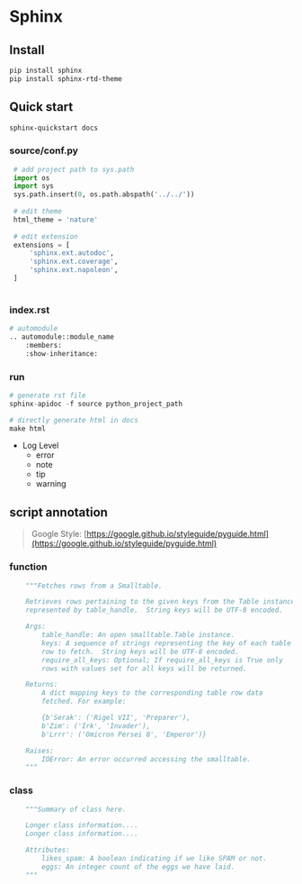 # Sphinx

## Install

```bash
pip install sphinx
pip install sphinx-rtd-theme
```

## Quick start

```bash
sphinx-quickstart docs
```

### source/conf.py

```python
 # add project path to sys.path
 import os                                                                        
 import sys                                                                       
 sys.path.insert(0, os.path.abspath('../../'))
 
 # edit theme
 html_theme = 'nature'
 
 # edit extension
 extensions = [
     'sphinx.ext.autodoc',
     'sphinx.ext.coverage',
     'sphinx.ext.napoleon',
 ]
 
```

### index.rst

```python
# automodule
.. automodule::module_name
    :members:
    :show-inheritance:
```

### run

```python
# generate rst file
sphinx-apidoc -f source python_project_path

# directly generate html in docs
make html
```

* Log Level
  * error
  * note
  * tip
  * warning

## script annotation

> Google Style: [https://google.github.io/styleguide/pyguide.html](https://google.github.io/styleguide/pyguide.html)

### function

```python
    """Fetches rows from a Smalltable.

    Retrieves rows pertaining to the given keys from the Table instance
    represented by table_handle.  String keys will be UTF-8 encoded.

    Args:
        table_handle: An open smalltable.Table instance.
        keys: A sequence of strings representing the key of each table
        row to fetch.  String keys will be UTF-8 encoded.
        require_all_keys: Optional; If require_all_keys is True only
        rows with values set for all keys will be returned.

    Returns:
        A dict mapping keys to the corresponding table row data
        fetched. For example:

        {b'Serak': ('Rigel VII', 'Preparer'),
        b'Zim': ('Irk', 'Invader'),
        b'Lrrr': ('Omicron Persei 8', 'Emperor')}

    Raises:
        IOError: An error occurred accessing the smalltable.
    """
```

### class

```python
    """Summary of class here.

    Longer class information....
    Longer class information....

    Attributes:
        likes_spam: A boolean indicating if we like SPAM or not.
        eggs: An integer count of the eggs we have laid.
    """
```
